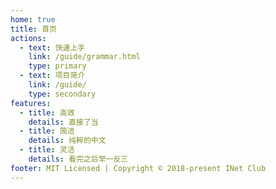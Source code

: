```yaml
---
home: true
title: 首页
actions:
  - text: 快速上手
    link: /guide/grammar.html
    type: primary
  - text: 项目简介
    link: /guide/
    type: secondary
features:
  - title: 高效
    details: 直接了当
  - title: 简洁
    details: 纯粹的中文
  - title: 灵活
    details: 看完之后举一反三
footer: MIT Licensed | Copyright © 2018-present INet Club
---
```

